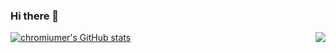 ### Hi there 👋

<img 
   align="right" 
   style="pointer-events:none;" 
   src="https://github-readme-stats.vercel.app/api?username=chromiumer&show_icons=true&icon_color=E65A65&text_color=adbac7&bg_color=2d333b" 
/>

[![chromiumer's GitHub stats](https://github-readme-stats.vercel.app/api?username=chromiumer&show_icons=true)](https://github.com/chromiumer/github-readme-stats)

<!--
**chromiumer/chromiumer** is a ✨ _special_ ✨ repository because its `README.md` (this file) appears on your GitHub profile.

Here are some ideas to get you started:

- 🔭 I’m currently working on ...
- 🌱 I’m currently learning ...
- 👯 I’m looking to collaborate on ...
- 🤔 I’m looking for help with ...
- 💬 Ask me about ...
- 📫 How to reach me: ...
- 😄 Pronouns: ...
- ⚡ Fun fact: ...
-->
